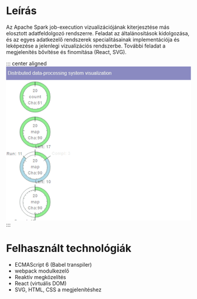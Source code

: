 # Leírás

Az Apache Spark job-execution vizualizációjának kiterjesztése más elosztott adatfeldolgozó rendszerre. Feladat az általánosítások kidolgozása, és az egyes adatkezelő rendszerek specialitásainak implementációja és leképezése a jelenlegi vizualizációs rendszerbe. További feladat a megjelenítés bővítése és finomítása (React, SVG).

::: center aligned
![Képernyőkép a környezetről](assets/images/ddps.gif)
:::

# Felhasznált technológiák

* ECMAScript 6 (Babel transpiler) 
* webpack modulkezelő 
* Reaktív megközelítés 
* React (virtuális DOM) 
* SVG, HTML, CSS a megjelenítéshez 
